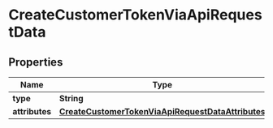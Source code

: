 

# CreateCustomerTokenViaApiRequestData


## Properties

| Name | Type | Description | Notes |
|------------ | ------------- | ------------- | -------------|
|**type** | **String** |  |  [optional] |
|**attributes** | [**CreateCustomerTokenViaApiRequestDataAttributes**](CreateCustomerTokenViaApiRequestDataAttributes.md) |  |  [optional] |



